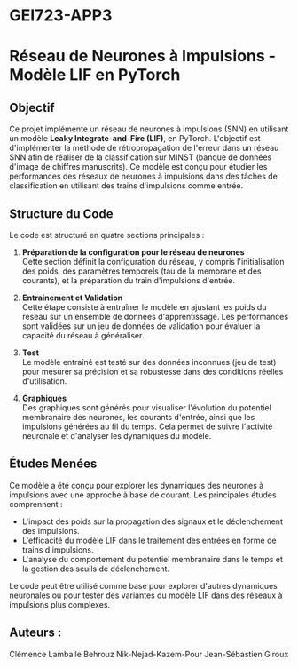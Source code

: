# GEI723-APP3

# Réseau de Neurones à Impulsions - Modèle LIF en PyTorch

## Objectif
Ce projet implémente un réseau de neurones à impulsions (SNN) en utilisant un modèle **Leaky Integrate-and-Fire (LIF)**, en PyTorch. 
L'objectif est d'implémenter la méthode de rétropropagation de l'erreur dans un réseau SNN afin de réaliser de la classification sur MINST (banque de données d'image de chiffres manuscrits). 
Ce modèle est conçu pour étudier les performances des réseaux de neurones à impulsions dans des tâches de classification en utilisant des trains d'impulsions comme entrée.

## Structure du Code

Le code est structuré en quatre sections principales :

1. **Préparation de la configuration pour le réseau de neurones**  
   Cette section définit la configuration du réseau, y compris l'initialisation des poids, des paramètres temporels (tau de la membrane et des courants), et la préparation du train d'impulsions d'entrée.

2. **Entrainement et Validation**  
   Cette étape consiste à entraîner le modèle en ajustant les poids du réseau sur un ensemble de données d'apprentissage. Les performances sont validées sur un jeu de données de validation pour évaluer la capacité du réseau à généraliser.

3. **Test**  
   Le modèle entraîné est testé sur des données inconnues (jeu de test) pour mesurer sa précision et sa robustesse dans des conditions réelles d'utilisation.

4. **Graphiques**  
   Des graphiques sont générés pour visualiser l'évolution du potentiel membranaire des neurones, les courants d'entrée, ainsi que les impulsions générées au fil du temps. Cela permet de suivre l'activité neuronale et d'analyser les dynamiques du modèle.

## Études Menées

Ce modèle a été conçu pour explorer les dynamiques des neurones à impulsions avec une approche à base de courant. Les principales études comprennent :

- L'impact des poids sur la propagation des signaux et le déclenchement des impulsions.
- L'efficacité du modèle LIF dans le traitement des entrées en forme de trains d'impulsions.
- L'analyse du comportement du potentiel membranaire dans le temps et la gestion des seuils de déclenchement.
  
Le code peut être utilisé comme base pour explorer d'autres dynamiques neuronales ou pour tester des variantes du modèle LIF dans des réseaux à impulsions plus complexes.


## Auteurs :
Clémence Lamballe
Behrouz Nik-Nejad-Kazem-Pour
Jean-Sébastien Giroux
